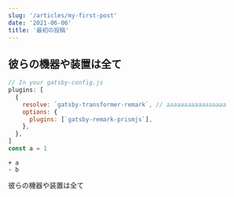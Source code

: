 ```yaml
---
slug: '/articles/my-first-post'
date: '2021-06-06'
title: '最初の投稿'
---
```


## 彼らの機器や装置は全て

```javascript
// In your gatsby-config.js
plugins: [
  {
    resolve: `gatsby-transformer-remark`, // aaaaaaaaaaaaaaaaa
    options: {
      plugins: [`gatsby-remark-prismjs`],
    },
  },
]
const a = 1
```

```diff-javascript
+ a
- b
```

彼らの機器や装置は全て
